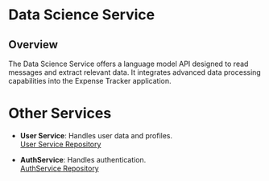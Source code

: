 # Data Science Service

## Overview

The Data Science Service offers a language model API designed to read messages and extract relevant data. It integrates advanced data processing capabilities into the Expense Tracker application.

# Other Services

- **User Service**: Handles user data and profiles.</br>
[User Service Repository](https://github.com/ubednama/Expense-Tracker-Userservice)

- **AuthService**: Handles authentication.</br>
[AuthService Repository](https://github.com/ubednama/Expense-Tracker-Authservice)
